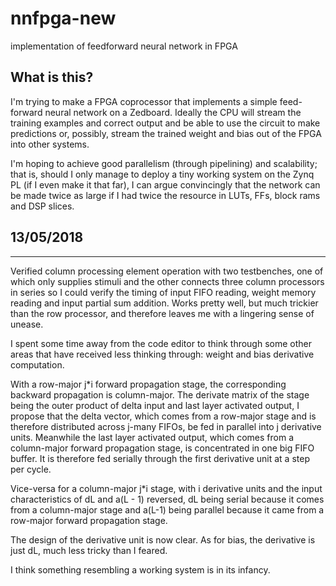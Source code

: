 # nnfpga-new
implementation of feedforward neural network in FPGA

## What is this?
I'm trying to make a FPGA coprocessor that implements a simple feed-forward neural network on a Zedboard. Ideally the CPU will
stream the training examples and correct output and be able to use the circuit to make predictions or, possibly, stream the trained
weight and bias out of the FPGA into other systems.

I'm hoping to achieve good parallelism (through pipelining) and scalability; that is, should I only manage to deploy a tiny
working system on the Zynq PL (if I even make it that far), I can argue convincingly that the network can be made twice as large
if I had twice the resource in LUTs, FFs, block rams and DSP slices.

## 13/05/2018
--------------

Verified column processing element operation with two testbenches, one of which only supplies stimuli and the other connects three column processors in series so I could verify the timing of input FIFO reading, weight memory reading and input partial sum addition. Works pretty well, but much trickier than the row processor, and therefore leaves me with a lingering sense of unease.

I spent some time away from the code editor to think through some other areas that have received less thinking through: weight and bias derivative computation.

With a row-major j\*i forward propagation stage, the corresponding backward propagation is column-major. The derivate matrix of the stage being the outer product of delta input and last layer activated output, I propose that the delta vector, which comes from a row-major stage and is therefore distributed across j-many FIFOs, be fed in parallel into j derivative units. Meanwhile the last layer activated output, which comes from a column-major forward propagation stage, is concentrated in one big FIFO buffer. It is therefore fed serially through the first derivative unit at a step per cycle.

Vice-versa for a column-major j\*i stage, with i derivative units and the input characteristics of dL and a(L - 1) reversed, dL being serial because it comes from a column-major stage and a(L-1) being parallel because it came from a row-major forward propagation stage.

The design of the derivative unit is now clear. As for bias, the derivative is just dL, much less tricky than I feared.

I think something resembling a working system is in its infancy.
